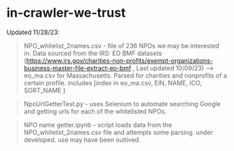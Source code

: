 # in-crawler-we-trust

Updated 11/28/23: 
> NPO_whitelist_2names.csv - file of 236 NPOs we may be interested in. Data sourced from the IRS: EO BMF datasets (https://www.irs.gov/charities-non-profits/exempt-organizations-business-master-file-extract-eo-bmf , Last updated 10/09/23) --> eo_ma.csv for Massachusetts. Parsed for charities and nonprofits of a certain profile.
  > includes [index in eo_ma.csv, EIN, NAME, ICO, SORT_NAME ]

> NpoUrlGetterTest.py - uses Selenium to automate searching Google and getting urls for each of the whitelisted NPOs.

> NPO name getter.ipynb - script loads  data from the NPO_whitelist_2names.csv file and attempts some parsing. under developed. use may have been outlived. 
